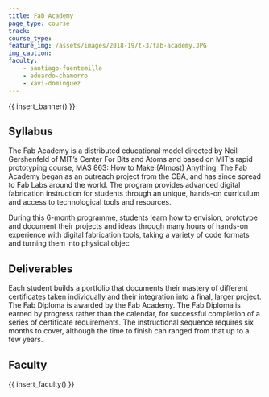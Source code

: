 ```yaml
---
title: Fab Academy
page_type: course
track:
course_type:
feature_img: /assets/images/2018-19/t-3/fab-academy.JPG
img_caption: 
faculty: 
    - santiago-fuentemilla
    - eduardo-chamorro
    - xavi-dominguez
---
```


{{ insert_banner() }}

## Syllabus

The Fab Academy is a distributed educational model directed by Neil Gershenfeld of MIT’s Center For Bits and Atoms and based on MIT’s rapid prototyping course, MAS 863: How to Make (Almost) Anything. The Fab Academy began as an outreach project from the CBA, and has since spread to Fab Labs around the world. The program provides advanced digital fabrication instruction for students through an unique, hands-on curriculum and access to technological tools and resources.

During this 6-month programme, students learn how to envision, prototype and document their projects and ideas through many hours of hands-on experience with digital fabrication tools, taking a variety of code formats and turning them into physical objec

## Deliverables

Each student builds a portfolio that documents their mastery of different certificates taken individually and their integration into a final, larger project. The Fab Diploma is awarded by the Fab Academy. The Fab Diploma is earned by progress rather than the calendar, for successful completion of a series of certificate requirements. The instructional sequence requires six months to cover, although the time to finish can ranged from that up to a few years.

## Faculty

{{ insert_faculty() }}